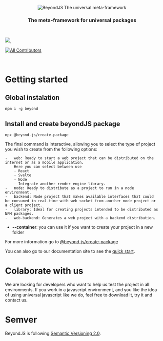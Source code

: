<div align="center">

![BeyondJS The universal meta-framework](https://beyondjs.com/images/beyond-logo.png)

<h3>The meta-framework for universal packages</h3>
</div>
<dl>
  <dt>&nbsp;</dt>
</dl>
<p>
  <a aria-label="License MIT" href="https://opensource.org/licenses/MIT">
    <img  src="https://img.shields.io/static/v1?style=for-the-badge&label=License&message=MIT&color=red">
  </a>
  <a aria-label="NPM version" href="https://www.npmjs.com/package/beyond">
    <img alt="" src="https://img.shields.io/static/v1?style=for-the-badge&label=Version&message=1.2.5&color=#dcdcdc">
  </a>
  
  <!-- ALL-CONTRIBUTORS-BADGE:START - Do not remove or modify this section -->
  [![All Contributors](https://img.shields.io/badge/all_contributors-13-orange.svg?style=for-the-badge)](#contributors)
  <!-- ALL-CONTRIBUTORS-BADGE:END -->

</p>
<dl>
  <dt>&nbsp;</dt>
</dl>

# Getting started

## Global instalation

```shell
npm i -g beyond
```

## Install and create beyondJS package

```shell
npx @beyond-js/create-package
```

The final command is interactive, allowing you to select the type of project you wish to create from the following
options:

    -   web: Ready to start a web project that can be distributed on the internet or as a mobile application.
        Here you can select between use
        - React
        - Svelte
        - Node
        - Integrate another render engine library.
    -   node: Ready to distribute as a project to run in a node environment.
    -   backend: Node project that makes available interfaces that could be consumed in real-time with web socket from another node project or a client project.
    -   library: Ideal for creating projects intended to be distributed as NPM packages.
    -   web-backend: Generates a web project with a backend distribution.

-   **--container**: you can use it if you want to create your project in a new folder

For more information go to [@beyond-js/create-package](https://www.npmjs.com/package/@beyond-js/create-package)

You can also go to our documentation site to see the [quick start](https://beyondjs.com/docs/quick-start).

# Colaborate with us

We are looking for developers who want to help us test the project in all environments. If you work in a javascript
environment, and you like the idea of using universal javascript like we do, feel free to download it, try it and
contact us.

# Semver

BeyondJS is following [Semantic Versioning 2.0](https://semver.org/).

[//]: # '# Contributors'
[//]: #
[//]: # '<!-- ALL-CONTRIBUTORS-LIST:START - Do not remove or modify this section -->'
[//]: # '<!-- prettier-ignore-start -->'
[//]: # '<!-- markdownlint-disable -->'
[//]: #
[//]: # '<!-- markdownlint-restore -->'
[//]: # '<!-- prettier-ignore-end -->'
[//]: #
[//]: # '<!-- ALL-CONTRIBUTORS-LIST:END -->'
